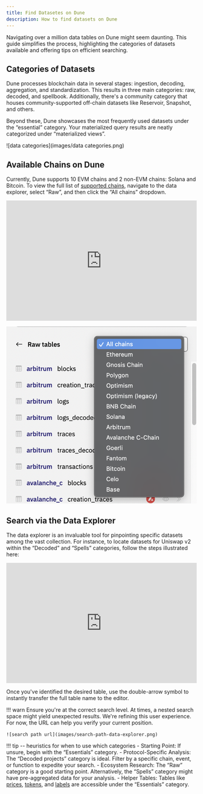 ```yaml
---
title: Find Datasetes on Dune
description: How to find datasets on Dune
---
```


Navigating over a million data tables on Dune might seem daunting. This guide simplifies the process, highlighting the categories of datasets available and offering tips on efficient searching.

## Categories of Datasets

Dune processes blockchain data in several stages: ingestion, decoding, aggregation, and standardization. This results in three main categories: raw, decoded, and spellbook. Additionally, there's a community category that houses community-supported off-chain datasets like Reservoir, Snapshot, and others.

Beyond these, Dune showcases the most frequently used datasets under the “essential” category. Your materialized query results are neatly categorized under “materialized views”.

![data categories](images/data categories.png)

## Available Chains on Dune
Currently, Dune supports 10 EVM chains and 2 non-EVM chains: Solana and Bitcoin. To view the full list of [supported chains](../../../data-tables), navigate to the data explorer, select “Raw”, and then click the “All chains” dropdown.

<div style="position: relative; padding-bottom: calc(55.052083333333336% + 41px); height: 0; width: 100%"><iframe src="https://demo.arcade.software/05AwYXRMlnz4rSqlgw91?embed" frameborder="0" loading="lazy" webkitallowfullscreen mozallowfullscreen allowfullscreen style="position: absolute; top: 0; left: 0; width: 100%; height: 100%;color-scheme: light;" title="How to navigate to raw all chains"></iframe></div>

![all chains on dune](images/all-chain-on-dune.png)

## Search via the Data Explorer
The data explorer is an invaluable tool for pinpointing specific datasets among the vast collection. For instance, to locate datasets for Uniswap v2 within the “Decoded” and “Spells” categories, follow the steps illustrated here:

<div style="position: relative; padding-bottom: calc(55.052083333333336% + 41px); height: 0; width: 100%"><iframe src="https://demo.arcade.software/YSB9hBYcupzYUiHVch4z?embed" frameborder="0" loading="lazy" webkitallowfullscreen mozallowfullscreen allowfullscreen style="position: absolute; top: 0; left: 0; width: 100%; height: 100%;color-scheme: light;" title="Search data explorer examples "></iframe></div>

Once you've identified the desired table, use the double-arrow symbol to instantly transfer the full table name to the editor.

!!! warn
    Ensure you're at the correct search level. At times, a nested search space might yield unexpected results. We're refining this user experience. For now, the URL can help you verify your current position.

    ![search path url](images/search-path-data-explorer.png)

!!! tip --  heuristics for when to use which categories
    - Starting Point: If unsure, begin with the “Essentials” category.
    - Protocol-Specific Analysis: The “Decoded projects” category is ideal. Filter by a specific chain, event, or function to expedite your search.
    - Ecosystem Research: The “Raw” category is a good starting point. Alternatively, the “Spells” category might have pre-aggregated data for your analysis.
    - Helper Tables: Tables like [prices](../../../data-tables/spellbook/top-tables/prices), [tokens](../../../data-tables/spellbook/top-tables/prices), and [labels](../../../data-tables/spellbook/top-tables/labels) are accessible under the “Essentials” category.